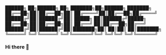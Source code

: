 <div align="left">
██████╗ ██╗██████╗ ██╗        ███████╗██╗██████╗ ███████╗
██╔══██╗██║██╔══██╗██║        ██╔════╝██║██╔══██╗██╔════╝
██████╔╝██║██████╔╝██║        █████╗  ██║██████╔╝█████╗  
██╔══██╗██║██╔══██╗██║        ██╔══╝  ██║██╔══██╗██╔══╝  
██████╔╝██║██████╔╝██║███████╗██║     ██║██║  ██║███████╗
╚═════╝ ╚═╝╚═════╝ ╚═╝╚══════╝╚═╝     ╚═╝╚═╝  ╚═╝╚══════╝

</div>


### Hi there 👋

                                                         

<!--
**FireBibi/FireBibi** is a ✨ _special_ ✨ repository because its `README.md` (this file) appears on your GitHub profile.

Here are some ideas to get you started:

- 🔭 I’m currently working on ...
- 🌱 I’m currently learning ...
- 👯 I’m looking to collaborate on ...
- 🤔 I’m looking for help with ...
- 💬 Ask me about ...
- 📫 How to reach me: ...
- 😄 Pronouns: ...
- ⚡ Fun fact: ...
-->

